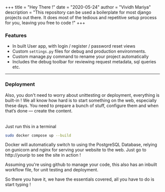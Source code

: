 +++
title = "Hey There !"
date = "2020-05-24"
author = "Vividh Mariya"
description = "This repository can be used a boilerplate for most django projects out there. It does most of the tedious and repetitive setup process for you, leaving you free to code !"
+++


### Features
- In built User app, with login / register / password reset views
- Custom `settings.py` files for debug and production environments.
- Custom manage.py command to rename your project automatically
- Includes the debug toolbar for reviewing request metadata, sql queries etc.
---
### Deployment
Also, you don't need to worry about unittesting or deployment, everything is built-in !
We all know how hard is to start something on the web, especially these days. You need to prepare a bunch of stuff, configure them and when that’s done — create the content.
\
\
\
Just run this in a terminal 
```bash
sudo docker compose up --build
```

Docker will automatically switch to using the PostgreSQL Database, relying on gunicorn and nginx for serving your website to the web. Just go to http://*yourip* to see the site in action !

Assuming you're using github to manage your code, this also has an inbuilt workflow file, for unit testing and deployment.

So there you have it, we have the essentials covered, all you have to do is start typing !
